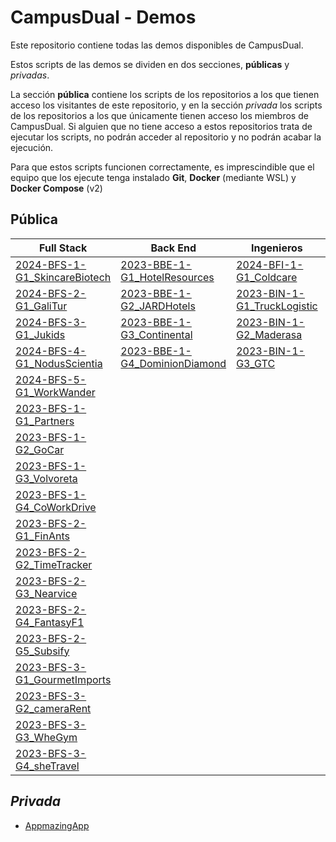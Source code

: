 # CampusDual - Demos
Este repositorio contiene todas las demos disponibles de CampusDual.

Estos scripts de las demos se dividen en dos secciones, **públicas** y *privadas*.

La sección **pública** contiene los scripts de los repositorios a los que tienen acceso los visitantes de este repositorio, y en la sección *privada* los scripts de los repositorios a los que únicamente tienen acceso los miembros de CampusDual. Si alguien que no tiene acceso a estos repositorios trata de ejecutar los scripts, no podrán acceder al repositorio y no podrán acabar la ejecución.

Para que estos scripts funcionen correctamente, es imprescindible que el equipo que los ejecute tenga instalado **Git**, **Docker** (mediante WSL) y **Docker Compose** (v2)

## Pública

| Full Stack                                                              | Back End                                                                | Ingenieros                                                          | Product Owner                                                   | Máster                                                                                          |
|-------------------------------------------------------------------------|-------------------------------------------------------------------------|---------------------------------------------------------------------|-----------------------------------------------------------------|-------------------------------------------------------------------------------------------------|
| [2024-BFS-1-G1_SkincareBiotech](./public/2024-BFS-1-G1_SkincareBiotech) | [2023-BBE-1-G1_HotelResources](./public/2023-BBE-1-G1_HotelResources)   | [2024-BFI-1-G1_Coldcare](./public/2024-BFI-1-G1_Coldcare)           | [2025-BPO-1-G1_SportsUp](./public/2025-BPO-1-G1_SportsUp)       | [2022-MND-1-G4_AsociacionHostelerosACoruna](./public/2022-MND-1-G4_AsociacionHostelerosACoruna) | 
| [2024-BFS-2-G1_GaliTur](./public/2024-BFS-2-G1_GaliTur)                 | [2023-BBE-1-G2_JARDHotels](./public/2023-BBE-1-G2_JARDHotels)           | [2023-BIN-1-G1_TruckLogistic](./public/2023-BIN-1-G1_TruckLogistic) | [2025-BPO-1-G2_GaleGo](./public/2025-BPO-1-G2_GaleGo)           |                                                                                                 |
| [2024-BFS-3-G1_Jukids](./public/2024-BFS-3-G1_Jukids)                   | [2023-BBE-1-G3_Continental](./public/2023-BBE-1-G3_Continental)         | [2023-BIN-1-G2_Maderasa](./public/2023-BIN-1-G2_Maderasa)           | [2025-BPO-1-G3_AppComer](./public/2025-BPO-1-G3_AppComer)       |                                                                                                 |
| [2024-BFS-4-G1_NodusScientia](./public/2024-BFS-4-G1_NodusScientia)     | [2023-BBE-1-G4_DominionDiamond](./public/2023-BBE-1-G4_DominionDiamond) | [2023-BIN-1-G3_GTC](./public/2023-BIN-1-G3_GTC)                     | [2025-BPO-1-G4_Foko](./public/2025-BPO-1-G4_Foko)               |                                                                                                 |
| [2024-BFS-5-G1_WorkWander](./public/2024-BFS-5-G1_WorkWander)           |                                                                         |                                                                     | [2024-BPO-1-G1_TheSkinPlan](./public/2024-BPO-1-G1_TheSkinPlan) |                                                                                                 |
| [2023-BFS-1-G1_Partners](./public/2023-BFS-1-G1_Partners)               |                                                                         |                                                                     | [2024-BPO-1-G2_MediDose](./public/2024-BPO-1-G2_MediDose)       |                                                                                                 |
| [2023-BFS-1-G2_GoCar](./public/2023-BFS-1-G2_GoCar)                     |                                                                         |                                                                     | [2024-BPO-1-G3_Alma](./public/2024-BPO-1-G3_Alma)               |                                                                                                 |
| [2023-BFS-1-G3_Volvoreta](./public/2023-BFS-1-G3_Volvoreta)             |                                                                         |                                                                     | [2023-BPO-1-G1_WorkWander](./public/2023-BPO-1-G1_WorkWander)   |                                                                                                 |
| [2023-BFS-1-G4_CoWorkDrive](./public/2023-BFS-1-G4_CoWorkDrive)         |                                                                         |                                                                     | [2023-BPO-1-G2_GrupShop](./public/2023-BPO-1-G2_GrupShop)       |                                                                                                 |
| [2023-BFS-2-G1_FinAnts](./public/2023-BFS-2-G1_FinAnts)                 |                                                                         |                                                                     | [2023-BPO-1-G3_ComeDaCasa](./public/2023-BPO-1-G3_ComeDaCasa)   |                                                                                                 |
| [2023-BFS-2-G2_TimeTracker](./public/2023-BFS-2-G2_TimeTracker)         |                                                                         |                                                                     | [2023-BPO-1-G4_KairosMap](./public/2023-BPO-1-G4_KairosMap)     |                                                                                                 |
| [2023-BFS-2-G3_Nearvice](./public/2023-BFS-2-G3_Nearvice)               |                                                                         |                                                                     |                                                                 |                                                                                                 |
| [2023-BFS-2-G4_FantasyF1](./public/2023-BFS-2-G4_FantasyF1)             |                                                                         |                                                                     |                                                                 |                                                                                                 |
| [2023-BFS-2-G5_Subsify](./public/2023-BFS-2-G5_Subsify)                 |                                                                         |                                                                     |                                                                 |                                                                                                 |
| [2023-BFS-3-G1_GourmetImports](./public/2023-BFS-3-G1_GourmetImports)   |                                                                         |                                                                     |                                                                 |                                                                                                 |
| [2023-BFS-3-G2_cameraRent](./public/2023-BFS-3-G2_cameraRent)           |                                                                         |                                                                     |                                                                 |                                                                                                 |
| [2023-BFS-3-G3_WheGym](./public/2023-BFS-3-G3_WheGym)                   |                                                                         |                                                                     |                                                                 |                                                                                                 |
| [2023-BFS-3-G4_sheTravel](./public/2023-BFS-3-G4_sheTravel)             |                                                                         |                                                                     |                                                                 |                                                                                                 |


## *Privada*
* [AppmazingApp](./private/appmazing-app)
